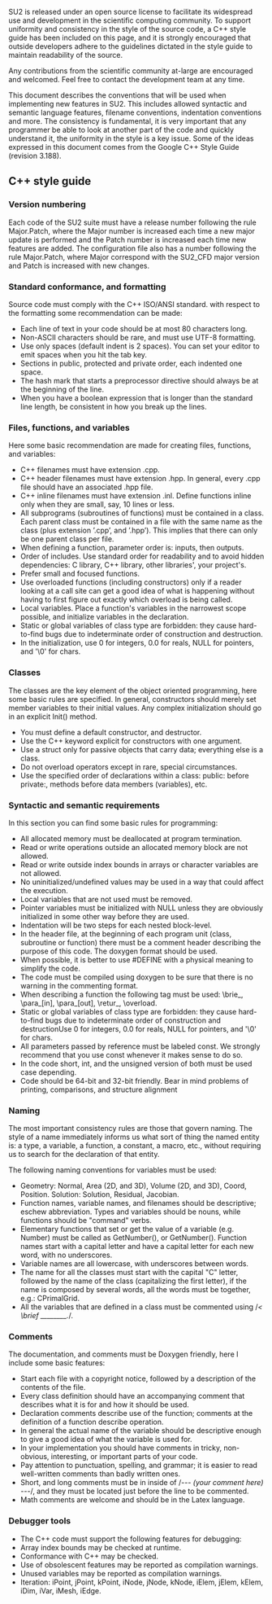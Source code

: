 SU2 is released under an open source license to facilitate its widespread use and development in the scientific computing community. To support uniformity and consistency in the style of the source code, a C++ style guide has been included on this page, and it is strongly encouraged that outside developers adhere to the guidelines dictated in the style guide to maintain readability of the source.

Any contributions from the scientific community at-large are encouraged and welcomed. Feel free to contact the development team at any time.

This document describes the conventions that will be used when implementing new features in SU2. This includes allowed syntactic and semantic language features, filename conventions, indentation conventions and more. The consistency is fundamental, it is very important that any programmer be able to look at another part of the code and quickly understand it, the uniformity in the style is a key issue. Some of the ideas expressed in this document comes from the Google C++ Style Guide (revision 3.188).

## C++ style guide

### Version numbering

Each code of the SU2 suite must have a release number following the rule Major.Patch, where the Major number is increased each time a new major update is performed and the Patch number is increased each time new features are added. The configuration file also has a number following the rule Major.Patch, where Major correspond with the SU2_CFD major version and Patch is increased with new changes.

### Standard conformance, and formatting

Source code must comply with the C++ ISO/ANSI standard. with respect to the formatting some recommendation can be made:
- Each line of text in your code should be at most 80 characters long.
- Non-ASCII characters should be rare, and must use UTF-8 formatting.
- Use only spaces (default indent is 2 spaces). You can set your editor to emit spaces when you hit the tab key.
- Sections in public, protected and private order, each indented one space.
- The hash mark that starts a preprocessor directive should always be at the beginning of the line.
- When you have a boolean expression that is longer than the standard line length, be consistent in how you break up the lines.

### Files, functions, and variables

Here some basic recommendation are made for creating files, functions, and variables:
- C++ filenames must have extension .cpp.
- C++ header filenames must have extension .hpp. In general, every .cpp file should have an associated .hpp file.
- C++ inline filenames must have extension .inl. Define functions inline only when they are small, say, 10 lines or less.
- All subprograms (subroutines of functions) must be contained in a class. Each parent class must be contained in a file with the same name as the class (plus extension ’.cpp’, and ’.hpp’). This implies that there can only be one parent class per file.
- When defining a function, parameter order is: inputs, then outputs.
- Order of includes. Use standard order for readability and to avoid hidden dependencies: C library, C++ library, other libraries', your project's.
- Prefer small and focused functions.
- Use overloaded functions (including constructors) only if a reader looking at a call site can get a good idea of what is happening without having to first figure out exactly which overload is being called.
- Local variables. Place a function's variables in the narrowest scope possible, and initialize variables in the declaration.
- Static or global variables of class type are forbidden: they cause hard-to-find bugs due to indeterminate order of construction and destruction.
- In the initialization, use 0 for integers, 0.0 for reals, NULL for pointers, and '\0' for chars.

### Classes

The classes are the key element of the object oriented programming, here some basic rules are specified.
In general, constructors should merely set member variables to their initial values. Any complex initialization should go in an explicit Init() method.
- You must define a default constructor, and destructor.
- Use the C++ keyword explicit for constructors with one argument.
- Use a struct only for passive objects that carry data; everything else is a class.
- Do not overload operators except in rare, special circumstances.
- Use the specified order of declarations within a class: public: before private:, methods before data members (variables), etc.

### Syntactic and semantic requirements

In this section you can find some basic rules for programming:
- All allocated memory must be deallocated at program termination.
- Read or write operations outside an allocated memory block are not allowed.
- Read or write outside index bounds in arrays or character variables are not allowed.
- No uninitialized/undefined values may be used in a way that could affect the execution.
- Local variables that are not used must be removed.
- Pointer variables must be initialized with NULL unless they are obviously initialized in some other way before they are used.
- Indentation will be two steps for each nested block-level.
- In the header file, at the beginning of each program unit (class, subroutine or function) there must be a comment header describing the purpose of this code. The doxygen format should be used.
- When possible, it is better to use #DEFINE with a physical meaning to simplify the code.
- The code must be compiled using doxygen to be sure that there is no warning in the commenting format.
- When describing a function the following tag must be used: \brie_, \para_\[in\], \para_\[out\], \retur_, \overload.
- Static or global variables of class type are forbidden: they cause hard-to-find bugs due to indeterminate order of construction and destructionUse 0 for integers, 0.0 for reals, NULL for pointers, and '\0' for chars.
- All parameters passed by reference must be labeled const. We strongly recommend that you use const whenever it makes sense to do so.
- In the code short, int, and the unsigned version of both must be used case depending.
- Code should be 64-bit and 32-bit friendly. Bear in mind problems of printing, comparisons, and structure alignment

### Naming

The most important consistency rules are those that govern naming. The style of a name immediately informs us what sort of thing the named entity is: a type, a variable, a function, a constant, a macro, etc., without requiring us to search for the declaration of that entity.

The following naming conventions for variables must be used:
- Geometry: Normal, Area (2D, and 3D), Volume (2D, and 3D), Coord, Position. Solution: Solution, Residual, Jacobian.
- Function names, variable names, and filenames should be descriptive; eschew abbreviation. Types and variables should be nouns, while functions should be "command" verbs.
- Elementary functions that set or get the value of a variable (e.g. Number) must be called as GetNumber(), or GetNumber(). Function names start with a capital letter and have a capital letter for each new word, with no underscores.
- Variable names are all lowercase, with underscores between words.
- The name for all the classes must start with the capital "C" letter, followed by the name of the class (capitalizing the first letter), if the name is composed by several words, all the words must be together, e.g.: CPrimalGrid.
- All the variables that are defined in a class must be commented using /*< \brief \________.*/.

### Comments

The documentation, and comments must be Doxygen friendly, here I include some basic features:
- Start each file with a copyright notice, followed by a description of the contents of the file.
- Every class definition should have an accompanying comment that describes what it is for and how it should be used.
- Declaration comments describe use of the function; comments at the definition of a function describe operation.
- In general the actual name of the variable should be descriptive enough to give a good idea of what the variable is used for.
- In your implementation you should have comments in tricky, non-obvious, interesting, or important parts of your code.
- Pay attention to punctuation, spelling, and grammar; it is easier to read well-written comments than badly written ones.
- Short, and long comments must be in inside of /*--- (your comment here) ---*/, and they must be located just before the line to be commented.
- Math comments are welcome and should be in the Latex language.

### Debugger tools

- The C++ code must support the following features for debugging:
- Array index bounds may be checked at runtime.
- Conformance with C++ may be checked.
- Use of obsolescent features may be reported as compilation warnings.
- Unused variables may be reported as compilation warnings.
- Iteration: iPoint, jPoint, kPoint, iNode, jNode, kNode, iElem, jElem, kElem, iDim, iVar, iMesh, iEdge.